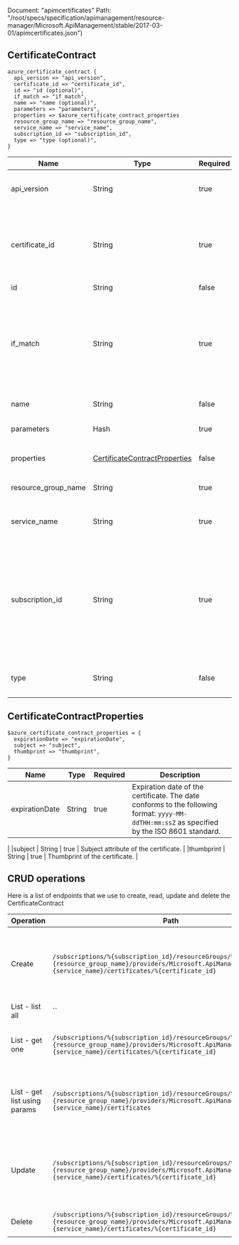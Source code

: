 Document: "apimcertificates"
Path: "/root/specs/specification/apimanagement/resource-manager/Microsoft.ApiManagement/stable/2017-03-01/apimcertificates.json")

## CertificateContract

```puppet
azure_certificate_contract {
  api_version => "api_version",
  certificate_id => "certificate_id",
  id => "id (optional)",
  if_match => "if_match",
  name => "name (optional)",
  parameters => "parameters",
  properties => $azure_certificate_contract_properties
  resource_group_name => "resource_group_name",
  service_name => "service_name",
  subscription_id => "subscription_id",
  type => "type (optional)",
}
```

| Name        | Type           | Required       | Description       |
| ------------- | ------------- | ------------- | ------------- |
|api_version | String | true | Version of the API to be used with the client request. |
|certificate_id | String | true | Identifier of the certificate entity. Must be unique in the current API Management service instance. |
|id | String | false | Resource ID. |
|if_match | String | true | The entity state (Etag) version of the certificate to delete. A value of '*' can be used for If-Match to unconditionally apply the operation. |
|name | String | false | Resource name. |
|parameters | Hash | true | Create or Update parameters. |
|properties | [CertificateContractProperties](#certificatecontractproperties) | false | Certificate properties details. |
|resource_group_name | String | true | The name of the resource group. |
|service_name | String | true | The name of the API Management service. |
|subscription_id | String | true | Subscription credentials which uniquely identify Microsoft Azure subscription. The subscription ID forms part of the URI for every service call. |
|type | String | false | Resource type for API Management resource. |
        
## CertificateContractProperties

```puppet
$azure_certificate_contract_properties = {
  expirationDate => "expirationDate",
  subject => "subject",
  thumbprint => "thumbprint",
}
```

| Name        | Type           | Required       | Description       |
| ------------- | ------------- | ------------- | ------------- |
|expirationDate | String | true | Expiration date of the certificate. The date conforms to the following format: `yyyy-MM-ddTHH:mm:ssZ` as specified by the ISO 8601 standard.
 |
|subject | String | true | Subject attribute of the certificate. |
|thumbprint | String | true | Thumbprint of the certificate. |



## CRUD operations

Here is a list of endpoints that we use to create, read, update and delete the CertificateContract

| Operation | Path | Verb | Description | OperationID |
| ------------- | ------------- | ------------- | ------------- | ------------- |
|Create|`/subscriptions/%{subscription_id}/resourceGroups/%{resource_group_name}/providers/Microsoft.ApiManagement/service/%{service_name}/certificates/%{certificate_id}`|Put|Creates or updates the certificate being used for authentication with the backend.|Certificate_CreateOrUpdate|
|List - list all|``||||
|List - get one|`/subscriptions/%{subscription_id}/resourceGroups/%{resource_group_name}/providers/Microsoft.ApiManagement/service/%{service_name}/certificates/%{certificate_id}`|Get|Gets the details of the certificate specified by its identifier.|Certificate_Get|
|List - get list using params|`/subscriptions/%{subscription_id}/resourceGroups/%{resource_group_name}/providers/Microsoft.ApiManagement/service/%{service_name}/certificates`|Get|Lists a collection of all certificates in the specified service instance.|Certificate_ListByService|
|Update|`/subscriptions/%{subscription_id}/resourceGroups/%{resource_group_name}/providers/Microsoft.ApiManagement/service/%{service_name}/certificates/%{certificate_id}`|Put|Creates or updates the certificate being used for authentication with the backend.|Certificate_CreateOrUpdate|
|Delete|`/subscriptions/%{subscription_id}/resourceGroups/%{resource_group_name}/providers/Microsoft.ApiManagement/service/%{service_name}/certificates/%{certificate_id}`|Delete|Deletes specific certificate.|Certificate_Delete|